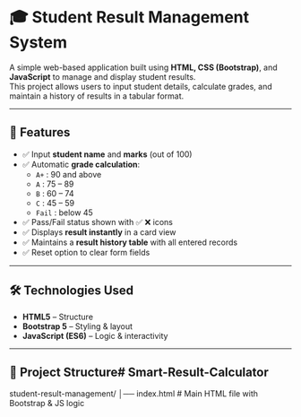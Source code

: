 # 🎓 Student Result Management System

A simple web-based application built using **HTML, CSS (Bootstrap)**, and **JavaScript** to manage and display student results.  
This project allows users to input student details, calculate grades, and maintain a history of results in a tabular format.

---

## 🚀 Features

- ✅ Input **student name** and **marks** (out of 100)  
- ✅ Automatic **grade calculation**:
  - `A+` : 90 and above  
  - `A`  : 75 – 89  
  - `B`  : 60 – 74  
  - `C`  : 45 – 59  
  - `Fail` : below 45  
- ✅ Pass/Fail status shown with ✅ ❌ icons  
- ✅ Displays **result instantly** in a card view  
- ✅ Maintains a **result history table** with all entered records  
- ✅ Reset option to clear form fields  

---

## 🛠️ Technologies Used

- **HTML5** – Structure  
- **Bootstrap 5** – Styling & layout  
- **JavaScript (ES6)** – Logic & interactivity  

---

## 📂 Project Structure# Smart-Result-Calculator
student-result-management/ │── index.html   # Main HTML file with Bootstrap & JS logic
